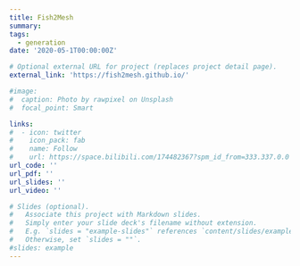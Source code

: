 ```yaml
---
title: Fish2Mesh
summary: 
tags:
  - generation
date: '2020-05-1T00:00:00Z'

# Optional external URL for project (replaces project detail page).
external_link: 'https://fish2mesh.github.io/'

#image:
#  caption: Photo by rawpixel on Unsplash
#  focal_point: Smart

links:
#  - icon: twitter
#    icon_pack: fab
#    name: Follow
#    url: https://space.bilibili.com/174482367?spm_id_from=333.337.0.0
url_code: ''
url_pdf: ''
url_slides: ''
url_video: ''

# Slides (optional).
#   Associate this project with Markdown slides.
#   Simply enter your slide deck's filename without extension.
#   E.g. `slides = "example-slides"` references `content/slides/example-slides.md`.
#   Otherwise, set `slides = ""`.
#slides: example
---
```



